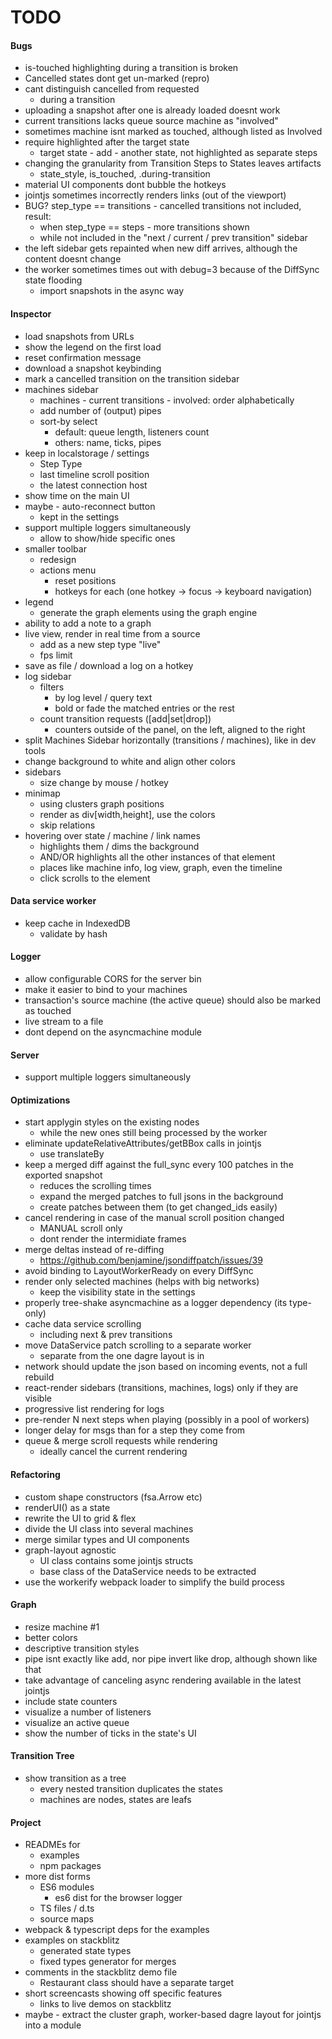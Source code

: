 # TODO

#### Bugs
- is-touched highlighting during a transition is broken
- Cancelled states dont get un-marked (repro)
- cant distinguish cancelled from requested
  - during a transition
- uploading a snapshot after one is already loaded doesnt work
- current transitions lacks queue source machine as "involved"
- sometimes machine isnt marked as touched, although listed as Involved
- require highlighted after the target state
  - target state - add - another state, not highlighted as separate steps
- changing the granularity from Transition Steps to States leaves artifacts
  - state_style, is_touched, .during-transition
- material UI components dont bubble the hotkeys
- jointjs sometimes incorrectly renders links (out of the viewport)
- BUG? step_type == transitions - cancelled transitions not included, result:
  - when step_type == steps - more transitions shown
  - while not included in the "next / current / prev transition" sidebar
- the left sidebar gets repainted when new diff arrives, although the content
  doesnt change
- the worker sometimes times out with debug=3 because of the DiffSync state flooding
  - import snapshots in the async way

#### Inspector
- load snapshots from URLs
- show the legend on the first load
- reset confirmation message
- download a snapshot keybinding
- mark a cancelled transition on the transition sidebar
- machines sidebar
  - machines - current transitions - involved: order alphabetically
  - add number of (output) pipes
  - sort-by select
    - default: queue length, listeners count
    - others: name, ticks, pipes
- keep in localstorage / settings
  - Step Type
  - last timeline scroll position
  - the latest connection host
- show time on the main UI
- maybe - auto-reconnect button
  - kept in the settings
- support multiple loggers simultaneously
  - allow to show/hide specific ones
- smaller toolbar
  - redesign
  - actions menu
    - reset positions
    - hotkeys for each (one hotkey -> focus -> keyboard navigation)
- legend
  - generate the graph elements using the graph engine
- ability to add a note to a graph
- live view, render in real time from a source
  - add as a new step type "live"
  - fps limit
- save as file / download a log on a hotkey
- log sidebar
  - filters
    - by log level / query text
    - bold or fade the matched entries or the rest
  - count transition requests ([add|set|drop])
    - counters outside of the panel, on the left, aligned to the right
- split Machines Sidebar horizontally (transitions / machines), like in dev tools
- change background to white and align other colors
- sidebars
  - size change by mouse / hotkey
- minimap
  - using clusters graph positions
  - render as div[width,height], use the colors
  - skip relations
- hovering over state / machine / link names
  - highlights them / dims the background
  - AND/OR highlights all the other instances of that element
  - places like machine info, log view, graph, even the timeline
  - click scrolls to the element
  
#### Data service worker
- keep cache in IndexedDB
  - validate by hash
  
#### Logger
- allow configurable CORS for the server bin
- make it easier to bind to your machines
- transaction's source machine (the active queue) should also be marked as touched
- live stream to a file
- dont depend on the asyncmachine module

#### Server
- support multiple loggers simultaneously

#### Optimizations
- start applygin styles on the existing nodes
  - while the new ones still being processed by the worker
- eliminate updateRelativeAttributes/getBBox calls in jointjs
  - use translateBy
- keep a merged diff against the full_sync every 100 patches in the exported snapshot
  - reduces the scrolling times
  - expand the merged patches to full jsons in the background
  - create patches between them (to get changed_ids easily)
- cancel rendering in case of the manual scroll position changed
  - MANUAL scroll only
  - dont render the intermidiate frames
- merge deltas instead of re-diffing
  - https://github.com/benjamine/jsondiffpatch/issues/39
- avoid binding to LayoutWorkerReady on every DiffSync
- render only selected machines (helps with big networks)
  - keep the visibility state in the settings
- properly tree-shake asyncmachine as a logger dependency (its type-only)
- cache data service scrolling
  - including next & prev transitions
- move DataService patch scrolling to a separate worker
  - separate from the one dagre layout is in
- network should update the json based on incoming events, not a full rebuild
- react-render sidebars (transitions, machines, logs) only if they are visible
- progressive list rendering for logs
- pre-render N next steps when playing (possibly in a pool of workers)
- longer delay for msgs than for a step they come from
- queue & merge scroll requests while rendering
  - ideally cancel the current rendering
  
#### Refactoring
- custom shape constructors (fsa.Arrow etc)
- renderUI() as a state
- rewrite the UI to grid & flex
- divide the UI class into several machines
- merge similar types and UI components
- graph-layout agnostic
  - UI class contains some jointjs structs
  - base class of the DataService needs to be extracted
- use the workerify webpack loader to simplify the build process

#### Graph
- resize machine #1
- better colors
- descriptive transition styles
- pipe isnt exactly like add, nor pipe invert like drop, although shown like that
- take advantage of canceling async rendering available in the latest jointjs
- include state counters
- visualize a number of listeners
- visualize an active queue
- show the number of ticks in the state's UI

#### Transition Tree
- show transition as a tree
  - every nested transition duplicates the states
  - machines are nodes, states are leafs
  
#### Project
- READMEs for
  - examples
  - npm packages
- more dist forms
  - ES6 modules
    - es6 dist for the browser logger
  - TS files / d.ts
  - source maps
- webpack & typescript deps for the examples
- examples on stackblitz
  - generated state types
  - fixed types generator for merges
- comments in the stackblitz demo file
  - Restaurant class should have a separate target
- short screencasts showing off specific features
  - links to live demos on stackblitz
- maybe - extract the cluster graph, worker-based dagre layout for jointjs
  into a module
